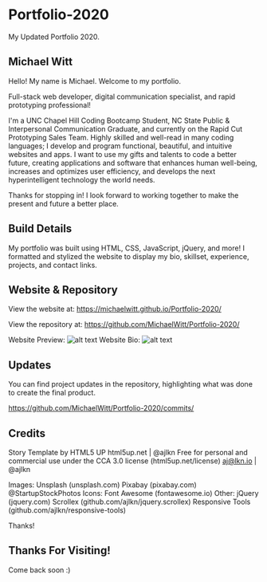 # Portfolio-2020
My Updated Portfolio 2020. 

## Michael Witt

Hello! My name is Michael. Welcome to my portfolio. 

Full-stack web developer, digital communication specialist, and rapid prototyping professional! 

I'm a UNC Chapel Hill Coding Bootcamp Student, NC State Public & Interpersonal Communication Graduate, and currently on the Rapid Cut Prototyping Sales Team. Highly skilled and well-read in many coding languages; I develop and program functional, beautiful, and intuitive websites and apps. I want to use my gifts and talents to code a better future, creating applications and software that enhances human well-being, increases and optimizes user efficiency, and develops the next hyperintelligent technology the world needs. 

Thanks for stopping in! I look forward to working together to make the present and future a better place.

## Build Details

My portfolio was built using HTML, CSS, JavaScript, jQuery, and more! I formatted and stylized the website to display my bio, skillset, experience, projects, and contact links. 

## Website & Repository

View the website at: https://michaelwitt.github.io/Portfolio-2020/

View the repository at: https://github.com/MichaelWitt/Portfolio-2020/

Website Preview: ![alt text](https://michaelwitt.github.io/Portfolio-2020/images/website-mainpage.png)
Website Bio: ![alt text](https://michaelwitt.github.io/Portfolio-2020/images/website-bio.png)

## Updates

You can find project updates in the repository, highlighting what was done to create the final product.

https://github.com/MichaelWitt/Portfolio-2020/commits/

## Credits

Story Template by HTML5 UP
html5up.net | @ajlkn
Free for personal and commercial use under the CCA 3.0 license (html5up.net/license)
aj@lkn.io | @ajlkn

Images:
		Unsplash (unsplash.com)
		Pixabay (pixabay.com)
		@StartupStockPhotos
Icons:
		Font Awesome (fontawesome.io)
Other:
		jQuery (jquery.com)
		Scrollex (github.com/ajlkn/jquery.scrollex)
		Responsive Tools (github.com/ajlkn/responsive-tools)

Thanks! 

## Thanks For Visiting!

Come back soon :)
